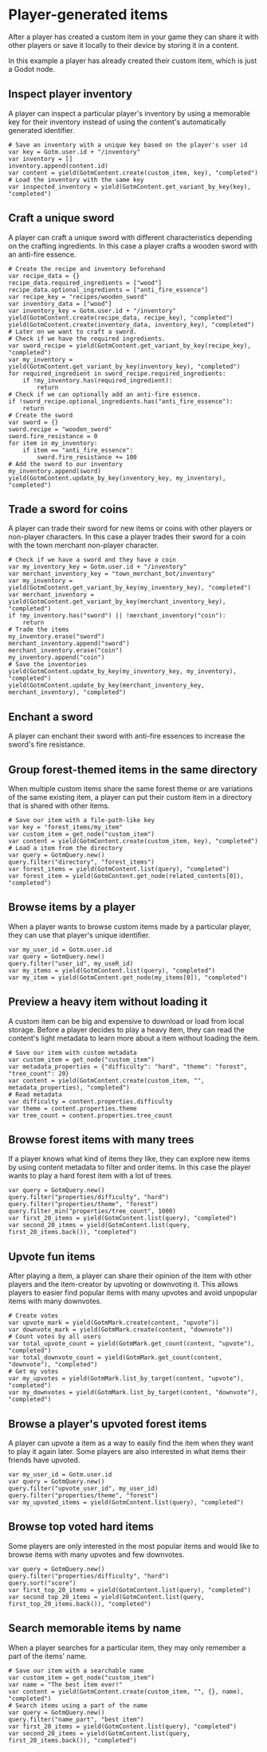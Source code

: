 <!--
MIT License

Copyright (c) 2020-2022 Macaroni Studios AB

Permission is hereby granted, free of charge, to any person obtaining a copy
of this software and associated documentation files (the "Software"), to deal
in the Software without restriction, including without limitation the rights
to use, copy, modify, merge, publish, distribute, sublicense, and/or sell
copies of the Software, and to permit persons to whom the Software is
furnished to do so, subject to the following conditions:

The above copyright notice and this permission notice shall be included in all
copies or substantial portions of the Software.

THE SOFTWARE IS PROVIDED "AS IS", WITHOUT WARRANTY OF ANY KIND, EXPRESS OR
IMPLIED, INCLUDING BUT NOT LIMITED TO THE WARRANTIES OF MERCHANTABILITY,
FITNESS FOR A PARTICULAR PURPOSE AND NONINFRINGEMENT. IN NO EVENT SHALL THE
AUTHORS OR COPYRIGHT HOLDERS BE LIABLE FOR ANY CLAIM, DAMAGES OR OTHER
LIABILITY, WHETHER IN AN ACTION OF CONTRACT, TORT OR OTHERWISE, ARISING FROM,
OUT OF OR IN CONNECTION WITH THE SOFTWARE OR THE USE OR OTHER DEALINGS IN THE
SOFTWARE.
-->

# Player-generated items

After a player has created a custom item in your game they can share it with other players or save it locally to their device by storing it in a content.

In this example a player has already created their custom item, which is just a Godot node.

<include subject="item">

[](/src/docs/content/utility/share-subject-with-other-players.md)
[](/src/docs/content/utility/save-subject-locally.md)
[](/src/docs/content/utility/load-subject.md)

<include container="inventory" scenario="When a player has acquired an item">

[](/src/docs/content/utility/add-subject-to-container.md)

</include>

</include>

## Inspect player inventory

A player can inspect a particular player's inventory by using a memorable key for their inventory instead of using the content's automatically generated identifier.

```gdscript
# Save an inventory with a unique key based on the player's user id
var key = Gotm.user.id + "/inventory"
var inventory = []
inventory.append(content.id)
var content = yield(GotmContent.create(custom_item, key), "completed")
# Load the inventory with the same key
var inspected_inventory = yield(GotmContent.get_variant_by_key(key), "completed")
```

## Craft a unique sword

A player can craft a unique sword with different characteristics depending on the crafting ingredients. In this case a player crafts a wooden sword with an anti-fire essence.

```gdscript
# Create the recipe and inventory beforehand
var recipe_data = {}
recipe_data.required_ingredients = ["wood"]
recipe_data.optional_ingredients = ["anti_fire_essence"]
var recipe_key = "recipes/wooden_sword"
var inventory_data = ["wood"]
var inventory_key = Gotm.user.id + "/inventory"
yield(GotmContent.create(recipe_data, recipe_key), "completed")
yield(GotmContent.create(inventory_data, inventory_key), "completed")
# Later on we want to craft a sword.
# Check if we have the required ingredients.
var sword_recipe = yield(GotmContent.get_variant_by_key(recipe_key), "completed")
var my_inventory = yield(GotmContent.get_variant_by_key(inventory_key), "completed")
for required_ingredient in sword_recipe.required_ingredients:
    if !my_inventory.has(required_ingredient):
        return
# Check if we can optionally add an anti-fire essence.
if !sword_recipe.optional_ingredients.has("anti_fire_essence"):
    return
# Create the sword
var sword = {}
sword.recipe = "wooden_sword"
sword.fire_resistance = 0
for item in my_inventory:
    if item == "anti_fire_essence":
        sword.fire_resistance += 100
# Add the sword to our inventory
my_inventory.append(sword)
yield(GotmContent.update_by_key(inventory_key, my_inventory), "completed")
```

## Trade a sword for coins

A player can trade their sword for new items or coins with other players or non-player characters. In this case a player trades their sword for a coin with the town merchant non-player character.

```gdscript
# Check if we have a sword and they have a coin
var my_inventory_key = Gotm.user.id + "/inventory"
var merchant_inventory_key = "town_merchant_bot/inventory"
var my_inventory = yield(GotmContent.get_variant_by_key(my_inventory_key), "completed")
var merchant_inventory = yield(GotmContent.get_variant_by_key(merchant_inventory_key), "completed")
if !my_inventory.has("sword") || !merchant_inventory("coin"):
    return
# Trade the items
my_inventory.erase("sword")
merchant_inventory.append("sword")
merchant_inventory.erase("coin")
my_inventory.append("coin")
# Save the inventories
yield(GotmContent.update_by_key(my_inventory_key, my_inventory), "completed")
yield(GotmContent.update_by_key(merchant_inventory_key, merchant_inventory), "completed")
```

## Enchant a sword

A player can enchant their sword with anti-fire essences to increase the sword's fire resistance.

## Group forest-themed items in the same directory

When multiple custom items share the same forest theme or are variations of the same existing item, a player can put their custom item in a directory that is shared with other items.

```gdscript
# Save our item with a file-path-like key
var key = "forest_items/my_item"
var custom_item = get_node("custom_item")
var content = yield(GotmContent.create(custom_item, key), "completed")
# Load a item from the directory
var query = GotmQuery.new()
query.filter("directory", "forest_items")
var forest_items = yield(GotmContent.list(query), "completed")
var forest_item = yield(GotmContent.get_node(related_contents[0]), "completed")
```

## Browse items by a player

When a player wants to browse custom items made by a particular player, they can use that player's unique identifier.

```gdscript
var my_user_id = Gotm.user.id
var query = GotmQuery.new()
query.filter("user_id", my_useR_id)
var my_items = yield(GotmContent.list(query), "completed")
var my_item = yield(GotmContent.get_node(my_items[0]), "completed")
```

## Preview a heavy item without loading it

A custom item can be big and expensive to download or load from local storage. Before a player decides to play a heavy item, they can read the content's light metadata to learn more about a item without loading the item.

```gdscript
# Save our item with custom metadata
var custom_item = get_node("custom_item")
var metadata_properties = {"difficulty": "hard", "theme": "forest", "tree_count": 20}
var content = yield(GotmContent.create(custom_item, "", metadata_properties), "completed")
# Read metadata
var difficulty = content.properties.difficulty
var theme = content.properties.theme
var tree_count = content.properties.tree_count
```

## Browse forest items with many trees

If a player knows what kind of items they like, they can explore new items by using content metadata to filter and order items. In this case the player wants to play a hard forest item with a lot of trees.

```gdscript
var query = GotmQuery.new()
query.filter("properties/difficulty", "hard")
query.filter("properties/theme", "forest")
query.filter_min("properties/tree_count", 1000)
var first_20_items = yield(GotmContent.list(query), "completed")
var second_20_items = yield(GotmContent.list(query, first_20_items.back()), "completed")
```

## Upvote fun items

After playing a item, a player can share their opinion of the item with other players and the item-creator by upvoting or downvoting it. This allows players to easier find popular items with many upvotes and avoid unpopular items with many downvotes.

```gdscript
# Create votes
var upvote_mark = yield(GotmMark.create(content, "upvote"))
var downvote_mark = yield(GotmMark.create(content, "downvote"))
# Count votes by all users
var total_upvote_count = yield(GotmMark.get_count(content, "upvote"), "completed")
var total_downvote_count = yield(GotmMark.get_count(content, "downvote"), "completed")
# Get my votes
var my_upvotes = yield(GotmMark.list_by_target(content, "upvote"), "completed")
var my_downvotes = yield(GotmMark.list_by_target(content, "downvote"), "completed")
```

## Browse a player's upvoted forest items

A player can upvote a item as a way to easily find the item when they want to play it again later. Some players are also interested in what items their friends have upvoted.

```gdscript
var my_user_id = Gotm.user.id
var query = GotmQuery.new()
query.filter("upvote_user_id", my_user_id)
query.filter("properties/theme", "forest")
var my_upvoted_items = yield(GotmContent.list(query), "completed")
```

## Browse top voted hard items

Some players are only interested in the most popular items and would like to browse items with many upvotes and few downvotes.

```gdscript
var query = GotmQuery.new()
query.filter("properties/difficulty", "hard")
query.sort("score")
var first_top_20_items = yield(GotmContent.list(query), "completed")
var second_top_20_items = yield(GotmContent.list(query, first_top_20_items.back()), "completed")
```

## Search memorable items by name

When a player searches for a particular item, they may only remember a part of the items' name.

```gdscript
# Save our item with a searchable name
var custom_item = get_node("custom_item")
var name = "The best item ever!"
var content = yield(GotmContent.create(custom_item, "", {}, name), "completed")
# Search items using a part of the name
var query = GotmQuery.new()
query.filter("name_part", "best item")
var first_20_items = yield(GotmContent.list(query), "completed")
var second_20_items = yield(GotmContent.list(query, first_20_items.back()), "completed")
```
